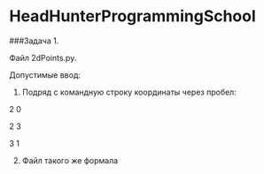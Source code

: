 # HeadHunterProgrammingSchool


###Задача 1.

Файл 2dPoints.py.

Допустимые ввод:

1. Подряд с командную строку координаты через пробел:

  2 0
  
  2 3
  
  3 1
  
2. Файл такого же формала

